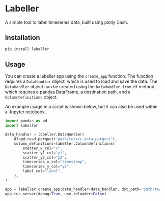 # Labeller
A simple tool to label timeseries data, built using plotly Dash.

## Installation
```bash
pip install labeller
```

## Usage
You can create a labeller app using the `create_app` function. 
The function requires a `DataHandler` object, which is used to load and save the data. 
The `DataHandler` object can be created using the `DataHandler.from_df` method, which requires a pandas DataFrame, a destination path, and a `ColumnDefinitions` object.

An example usage in a script is shown below, but it can also be used within a Jupyter notebook.

```python
import pandas as pd
import labeller

data_handler = labeller.DataHandler(
    df=pd.read_parquet("path/to/src_data.parquet"),
    column_definitions=labeller.ColumnDefinitions(
        scatter_x_col="x",
        scatter_y1_col="y1",
        scatter_y2_col="y2",
        timeseries_x_col="timestamp",
        timeseries_y_col="y2",
        label_col="label",
    ),
)

app = labeller.create_app(data_handler=data_handler, dst_path="path/to/output_data.parquet")
app.run_server(debug=True, use_reloader=False)
```